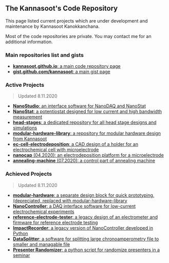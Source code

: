 ## The Kannasoot's Code Repository
This page listed current projects which are under development and maintenance by Kannasoot Kanokkanchana.

Most of the code repositories are private. You may contact me for an additional information.

### Main repositories list and gists
- [**kannasoot.github.io**: a main code repository page](https://kannasoot.github.io/)
- [**gist.github.com/kannasoot**: a main gist page](https://gist.github.com/kannasoot/)

### Active Projects
> Updated 8.11.2020
- [**NanoStudio**: an interface software for NanoDAQ and NanoStat](https://github.com/kannasoot/nanostudio)
- [**NanoStat**: a potentiostat designed for low current and high bandwidth measurement](https://github.com/kannasoot/nanostat)
- [**head-stages**: a dedicated repository for all head stage designs and simulations](https://github.com/kannasoot/head-stages)
- [**modular-hardware-library**: a repository for modular hardware design from Kannasoot](https://github.com/kannasoot/modular-hardware-library)
- [**ec-cell-electrodeposition**: a CAD design of a holder for an electrochemical cell with microelectrode](https://github.com/kannasoot/ec-cell-electrodeposition)
- [**nanocap** (04.2020): an electrodeposition platform for a microelectrode](https://github.com/kannasoot/nanocap)
- [**annealing-machine** (07.2020): a control part of annealing machine](https://github.com/kannasoot/annealing-machine)

### Achieved Projects
> Updated 8.11.2020
- [**modular-hardware**: a separate design block for quick prototyping, (depreciated, replaced with modular-hardware-library](https://github.com/kannasoot/modular-hardware)
- [**NanoController**: a DAQ interface software for low-current electrochemical experiments](https://github.com/kannasoot/Nano-Controller)
- [**reference-electrode-tester**: a legacy design of an electrometer and firmware for reference electrode testing](https://github.com/kannasoot/reference-electrode-tester)
- [**ImpactRecorder**: a legacy version of NanoController developed in Python](https://github.com/kannasoot/ImpactRecorder)
- [**DataSplitter**: a software for splitting large chronoamperometry file to smaller and managable file](https://github.com/kannasoot/datasplitter)
- [**Presenter Randomizer**: a python script for randomize presenters in a seminar](https://github.com/kannasoot/presenter_randomizer)
